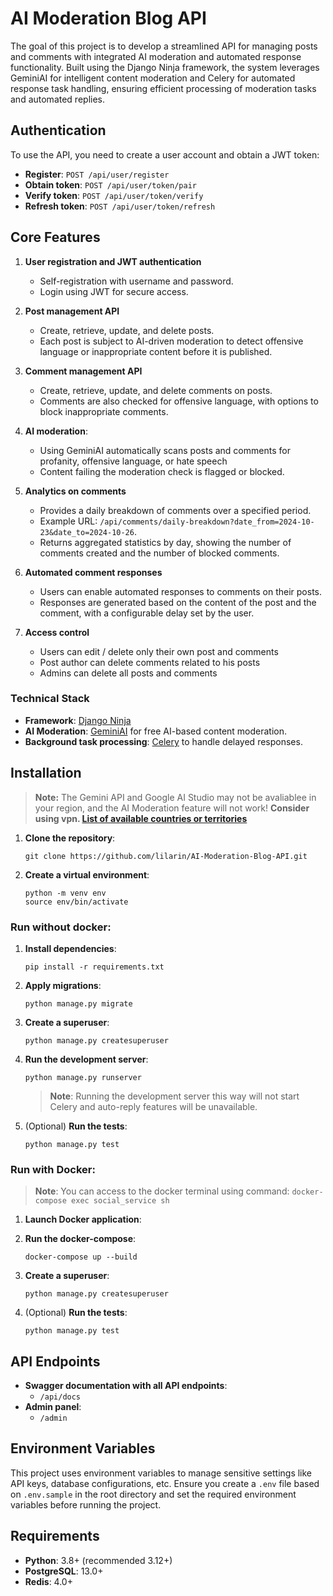 # AI Moderation Blog API

The goal of this project is to develop a streamlined API for managing posts and comments 
with integrated AI moderation and automated response functionality. 
Built using the Django Ninja framework, the system leverages GeminiAI 
for intelligent content moderation and Celery for automated response task handling, 
ensuring efficient processing of moderation tasks and automated replies.

## Authentication

To use the API, you need to create a user account and obtain a JWT token:

- **Register**: `POST /api/user/register`
- **Obtain token**: `POST /api/user/token/pair`
- **Verify token**: `POST /api/user/token/verify`
- **Refresh token**: `POST /api/user/token/refresh`

## Core Features

1. **User registration and JWT authentication**
   - Self-registration with username and password.
   - Login using JWT for secure access.

2. **Post management API**
   - Create, retrieve, update, and delete posts.
   - Each post is subject to AI-driven moderation to detect offensive language or inappropriate content before it is published.

3. **Comment management API**
   - Create, retrieve, update, and delete comments on posts.
   - Comments are also checked for offensive language, with options to block inappropriate comments.

4. **AI moderation**: 
   - Using GeminiAI automatically scans posts and comments for profanity, offensive language, or hate speech
   - Content failing the moderation check is flagged or blocked.

5. **Analytics on comments**
   - Provides a daily breakdown of comments over a specified period.
   - Example URL: `/api/comments/daily-breakdown?date_from=2024-10-23&date_to=2024-10-26`.
   - Returns aggregated statistics by day, showing the number of comments created and the number of blocked comments.

6. **Automated comment responses**
   - Users can enable automated responses to comments on their posts.
   - Responses are generated based on the content of the post and the comment, with a configurable delay set by the user.

7. **Access control**
   - Users can edit / delete only their own post and comments
   - Post author can delete comments related to his posts
   - Admins can delete all posts and comments


### Technical Stack

- **Framework**: [Django Ninja](https://django-ninja.dev/)
- **AI Moderation**: [GeminiAI](https://ai.google.dev/pricing) for free AI-based content moderation.
- **Background task processing**: [Celery](https://docs.celeryproject.org/) to handle delayed responses.

## Installation

> **Note:** The Gemini API and Google AI Studio may not be avaliablee in your region, and the AI Moderation feature will not work!
> **Consider using vpn. [List of available countries or territories](https://ai.google.dev/gemini-api/docs/available-regions)**

1. **Clone the repository**:
    ```
    git clone https://github.com/lilarin/AI-Moderation-Blog-API.git
    ```
2. **Create a virtual environment**:
    ```
    python -m venv env
    source env/bin/activate
    ```
### Run without docker:

1. **Install dependencies**:
    ```
    pip install -r requirements.txt
    ```
2. **Apply migrations**:
    ```
    python manage.py migrate
    ```
3. **Create a superuser**:
    ```
    python manage.py createsuperuser
    ```
4. **Run the development server**:
    ```
    python manage.py runserver
    ```
    > **Note**: Running the development server this way will not start 
    > Celery and auto-reply features will be unavailable.

5. (Optional) **Run the tests**:
    ```
    python manage.py test
    ```

### Run with Docker:

> **Note**: You can access to the docker terminal using command:
   ``docker-compose exec social_service sh``

1. **Launch Docker application**:

2. **Run the docker-compose**:
    ```
    docker-compose up --build
    ```
   
3. **Create a superuser**:
   ```
   python manage.py createsuperuser
   ```

4. (Optional) **Run the tests**:
    ```
    python manage.py test
    ```

## API Endpoints

- **Swagger documentation with all API endpoints**:
  - `/api/docs`
- **Admin panel**:
  - `/admin`

## Environment Variables

This project uses environment variables to manage sensitive 
settings like API keys, database configurations, etc. Ensure
you create a `.env` file based on `.env.sample` in the root directory and set
the required environment variables before running the project.

## Requirements
- **Python**: 3.8+ (recommended 3.12+)
- **PostgreSQL**: 13.0+
- **Redis**: 4.0+
